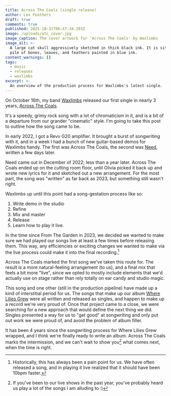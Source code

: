 ```yaml
---
title: Across The Coals (single release)
author: Lex Feathers
draft: true
comments: true
published: 2025-10-31T06:47:34.293Z
image: /uploads/atc_cover.jpg
image_caption: The cover artwork for 'Across The Coals' by Waxlimbs
image_alt: >-
  A large cat skull aggressively sketched in thick black ink. It is sitting on a
  pile of bones, leaves, and feathers painted in blue ink.
content_warnings: []
tags:
  - music
  - releases
  - waxlimbs
excerpt: >-
  An overview of the production process for Waxlimbs's latest single.
---
```


On October 16th, my band [Waxlimbs](https://waxlimbs.com) released our first single in nearly 3 years, [Across The Coals](https://waxlimbs.bandcamp.com/track/across-the-coals).

It's a speedy, grimy rock song with a lot of chromaticism in it, and is a bit of a departure from our grander "cinematic" style. I'm going to take this post to outline how the song came to be.

In early 2022, I got a Revv G20 amplifier. It brought a burst of songwriting with it, and in a week I had a bunch of new guitar-based demos for Waxlimbs handy. The first was Across The Coals, the second was [Need](https://waxlimbs.bandcamp.com/track/need), written a few days later.

Need came out in December of 2022; less than a year later. Across The Coals ended up on the cutting room floor, until Olivia picked it back up and wrote new lyrics for it and sketched out a new arrangement. For the most part, the song was "written" as far back as 2023, but something still wasn't right.

Waxlimbs up until this point had a song-gestation process like so:

1. Write demo in the studio
2. Refine
3. Mix and master
4. Release
5. Learn how to play it live.

In the time since From The Garden in 2023, we decided we wanted to make sure we had played our songs live at least a few times before releasing them. This way, any efficiencies or exciting changes we wanted to make via the live process could make it into the final recording.[^1]

Across The Coals marked the first song we've taken this route for. The result is a more natural-feeling arrangement (to us), and a final mix that feels a bit more "live", since we opted to mostly include elements that we'd actually use on stage rather than rely totally on ear candy and studio magic.

This song and one other (still in the production pipeline) have made up a kind of interstitial period for us. The songs that make up our album [Where Lilies Grew](https://waxlimbs.com/album/where-lilies-grew) were all written and released as singles, and happen to make up a record we're very proud of. Once that project came to a close, we were searching for a new approach that would define the next thing we did. Singles presented a way for us to "get good" at songwriting and only put out work we were proud of, and avoid the problem of album filler. 

It has been 4 years since the songwriting process for Where Lilies Grew wrapped, and I think we're finally ready to write an album. Across The Coals marks the intermission, and we can't wait to show you[^2] what comes next, when the time is right. 

[^1]: Historically, this has always been a pain point for us. We have often released a song, and in playing it live realized that it should have been 10bpm faster. 
[^2]: If you've been to our live shows in the past year, you've probably heard us play a lot of the songs I am alluding to :)